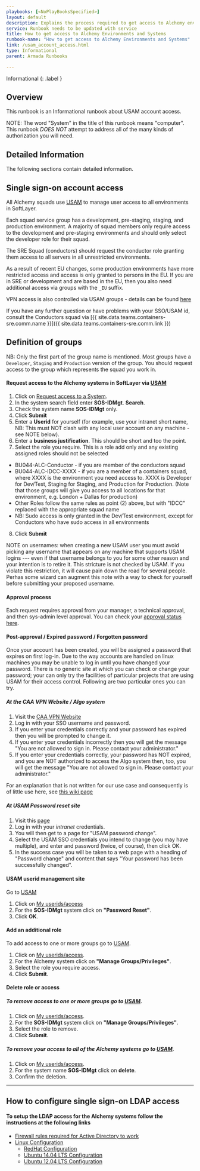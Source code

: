 ```yaml
---
playbooks: [<NoPlayBooksSpecified>]
layout: default
description: Explains the process required to get access to Alchemy environments and systems.
service: Runbook needs to be updated with service
title: How to get access to Alchemy Environments and Systems
runbook-name: "How to get access to Alchemy Environments and Systems"
link: /usam_account_access.html
type: Informational
parent: Armada Runbooks

---
```


Informational
{: .label }

## Overview

This runbook is an Informational runbook about USAM account access.

NOTE: The word "System" in the title of this runbook means "computer".  This runbook *DOES NOT* attempt to address all of the many kinds of authorization you will need.  


## Detailed Information

The following sections contain detailed information.

## Single sign-on account access

All Alchemy squads use [USAM](https://usam.svl.ibm.com:9443/AM/) to manage user access to all environments in SoftLayer.  

Each squad service group has a development, pre-staging, staging, and production environment.  A majority of squad members only require access to the development and pre-staging environments and should only select the developer role for their squad.

The SRE Squad (conductors) should request the conductor role granting them access to all servers in all unrestricted environments.

As a result of recent EU changes, some production environments have more restricted access and access is only granted to persons in the EU.  If you are in SRE or development and are based in the EU, then you also need additional access via groups with the `_EU` suffix.  

VPN access is also controlled via USAM groups - details can be found [here](/docs/runbooks/vpn.html)

If you have any further question or have problems with your SSO/USAM id, consult the Conductors squad via [{{ site.data.teams.containers-sre.comm.name }}]({{ site.data.teams.containers-sre.comm.link }})

## Definition of groups

NB:  Only the first part of the group name is mentioned.  Most groups have a `Developer`, `Staging` and `Production` version of the group.  You should request access to the group which represents the squad you work in.


#### Request access to the Alchemy systems in SoftLayer via [USAM](https://usam.svl.ibm.com:9443/AM/)

1. Click on [Request access to a System](https://usam.svl.ibm.com:9443/AM/idman/AddSystemAccess).
2. In the system search field enter **SOS-IDMgt**.  **Search**.
3. Check the system name **SOS-IDMgt** only.
4. Click **Submit**
5. Enter a **Userid** for yourself (for example, use your intranet short name, NB: This must NOT clash with any local user account on any machine - see NOTE below).
6. Enter a **business justification**.  This should be short and too the point.
7. Select the role you require.  This is a role add only and any existing assigned roles should not be selected
  * BU044-ALC-Conductor - if you are member of the conductors squad
  * BU044-ALC-IDCC-XXXX - if you are a member of a containers squad, where XXXX is the environment you need access to. XXXX is Developer for Dev/Test, Staging for Staging, and Production for Production. (Note that those groups will give you access to all locations for that environment, e.g. London + Dallas for production)
  * Other Roles follow the same rules as point (2) above, but with "IDCC" replaced with the appropriate squad name
  * NB: Sudo access is only granted in the Dev/Test environment, except for Conductors who have sudo access in all environments
  8. Click **Submit**

NOTE on usernames: when creating a new USAM user you must avoid picking any username that appears on any machine that supports USAM logins --- even if that username belongs to you for some other reason and your intention is to retire it.  This stricture is not checked by USAM.  If you violate this restriction, it will cause pain down the road for several people.  Perhas some wizard can augment this note with a way to check for yourself before submitting your proposed username.


#### Approval process

Each request requires approval from your manager, a technical approval, and then sys-admin level approval.  You can check your [approval status here](https://usam.svl.ibm.com:9443/AM/idman/MyUseridsPending).

#### Post-approval / Expired password /  Forgotten password

Once your account has been created, you will be assigned a password that expires on first log-in. Due to the way accounts are handled on linux machines you may be unable to log in until you have changed your password.  There is no generic site at which you can check or change your password; your can only try the facilities of particular projects that are using USAM for their access control.  Following are two particular ones you can try.


##### At the CAA VPN Website / Algo system

1. Visit the [CAA VPN Website](https://170.224.212.4/dana-na/auth/url_default/welcome.cgi)
2. Log in with your SSO username and password.
3. If you enter your credentials correctly and your password has expired then you will be prompted to change it.
4. If you enter your credentials incorrectly then you will get the message "You are not allowed to sign in. Please contact your administrator."
5. If you enter your credentials correctly, your password has NOT expired, and you are NOT authorized to access the Algo system then, too, you will get the message "You are not allowed to sign in. Please contact your administrator."

For an explanation that is not written for our use case and consequently is of little use here, see [this wiki page](https://w3-connections.ibm.com/wikis/home?lang=en-us#!/wiki/W953987d3a804_496d_8732_32502cd696b7/page/SSL%20VPN%20Information%20%28SV2%20-%20DC5%20-%20TY2%20-%20NK1%20-%20CAA%20-%20CAB%20Access%29?section=How%20to%20change%20initial%20password)


##### At USAM Password reset site

1. Visit this [page](https://w3.sos.ibm.com/changePassword.html)
2. Log in with your *intranet* credentials.
3. You will then get to a page for "USAM password change".
4. Select the USAM SSO credentials you intend to change (you may have multiple), and enter and password (twice, of course), then click OK.
5. In the success case you will be taken to a web page with a heading of "Password change" and content that says "Your password has been successfully changed".


#### USAM userid management site

Go to [USAM](https://usam.svl.ibm.com:9443/AM/)

1. Click on [My userids/access](https://usam.svl.ibm.com:9443/AM/idman/MyUseridsCurrent)
2. For the **SOS-IDMgt** system click on **"Password Reset"**.
3. Click **OK**.


#### Add an additional role

To add access to one or more groups go to [USAM](https://usam.svl.ibm.com:9443/AM/).

1. Click on [My userids/access](https://usam.svl.ibm.com:9443/AM/idman/MyUseridsCurrent).
2. For the Alchemy system click on **"Manage Groups/Privileges"**.
3. Select the role you require access.
4. Click **Submit**.

#### Delete role or access

##### To remove access to one or more groups go to [USAM](https://usam.svl.ibm.com:9443/AM/).

1. Click on [My userids/access](https://usam.svl.ibm.com:9443/AM/idman/MyUseridsCurrent).
2. For the **SOS-IDMgt** system click on **"Manage Groups/Privileges"**.
3. Select the role to remove.
4. Click **Submit**.

##### To remove your access to all of the Alchemy systems go to [USAM](https://usam.svl.ibm.com:9443/AM/).

1. Click on [My userids/access](https://usam.svl.ibm.com:9443/AM/idman/MyUseridsCurrent).
2. For the system name **SOS-IDMgt** click on **delete**.
3. Confirm the deletion.

----

## How to configure single sign-on LDAP access

#### To setup the LDAP access for the Alchemy systems follow the instructions at the following links

- [Firewall rules required for Active Directory to work](https://w3-connections.ibm.com/wikis/home?lang=en-us#!/wiki/W239e36fa8923_49da_b5f8_d3a524dbeed6/page/ID%20Mgt%20-%20Firewall%20Rules)
- [Linux Configuration](https://w3-connections.ibm.com/wikis/home?lang=en-us#!/wiki/W50576e433cea_4fbb_84ed_ec8a855405e4/page/SSO%20Authentication%20Configuration%20Guide%20for%20Linux%20Systems)
    - [RedHat Configuration](https://w3-connections.ibm.com/wikis/home?lang=en-us#!/wiki/W50576e433cea_4fbb_84ed_ec8a855405e4/page/SSO%20AD%20Authentication%20Configuration%20Guide%20(RHEL6))
    - [Ubuntu 14.04 LTS Configuration](https://w3-connections.ibm.com/wikis/home?lang=en-us#!/wiki/W50576e433cea_4fbb_84ed_ec8a855405e4/page/SSO%20AD%20Authentication%20Configuration%20Guide%20(Ubuntu%2014.04%20LTS)New%20Page)
    - [Ubuntu 12.04 LTS Configuration](https://w3-connections.ibm.com/wikis/home?lang=en-us#!/wiki/W50576e433cea_4fbb_84ed_ec8a855405e4/page/SSO%20AD%20Authentication%20Configuration%20Guide%20(Ubuntu%2012.04%20LTS)%20Page)
